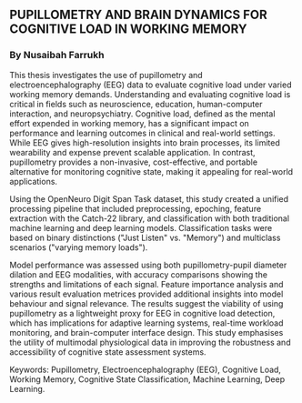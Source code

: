 ## PUPILLOMETRY AND BRAIN DYNAMICS FOR COGNITIVE LOAD IN WORKING MEMORY
### By Nusaibah Farrukh

This thesis investigates the use of pupillometry and electroencephalography (EEG) data to evaluate cognitive load under varied working memory demands. Understanding and evaluating cognitive load is critical in fields such as neuroscience, education, human-computer interaction, and neuropsychiatry. Cognitive load, defined as the mental effort expended in working memory, has a significant impact on performance and learning outcomes in clinical and real-world settings. While EEG gives high-resolution insights into brain processes, its limited wearability and expense prevent scalable application.  In contrast, pupillometry provides a non-invasive, cost-effective, and portable alternative for monitoring cognitive state, making it appealing for real-world applications.

Using the OpenNeuro Digit Span Task dataset, this study created a unified processing pipeline that included preprocessing, epoching, feature extraction with the Catch-22 library, and classification with both traditional machine learning and deep learning models. Classification tasks were based on binary distinctions ("Just Listen" vs. "Memory") and multiclass scenarios ("varying memory loads").

Model performance was assessed using both pupillometry-pupil diameter dilation and EEG modalities, with accuracy comparisons showing the strengths and limitations of each signal. Feature importance analysis and various result evaluation metrices provided additional insights into model behaviour and signal relevance. The results suggest the viability of using pupillometry as a lightweight proxy for EEG in cognitive load detection, which has implications for adaptive learning systems, real-time workload monitoring, and brain-computer interface design. This study emphasises the utility of multimodal physiological data in improving the robustness and accessibility of cognitive state assessment systems.

Keywords: Pupillometry, Electroencephalography (EEG), Cognitive Load, Working Memory, Cognitive
State Classification, Machine Learning, Deep Learning.